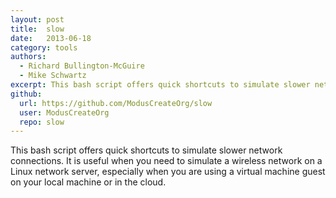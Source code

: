 ```yaml
---
layout: post
title:  slow
date:   2013-06-18
category: tools
authors:
  - Richard Bullington-McGuire
  - Mike Schwartz
excerpt: This bash script offers quick shortcuts to simulate slower network connections.
github:
  url: https://github.com/ModusCreateOrg/slow
  user: ModusCreateOrg
  repo: slow
---
```


This bash script offers quick shortcuts to simulate slower network connections. It is useful when you need to simulate a wireless network on a Linux network server, especially when you are using a virtual machine guest on your local machine or in the cloud.
